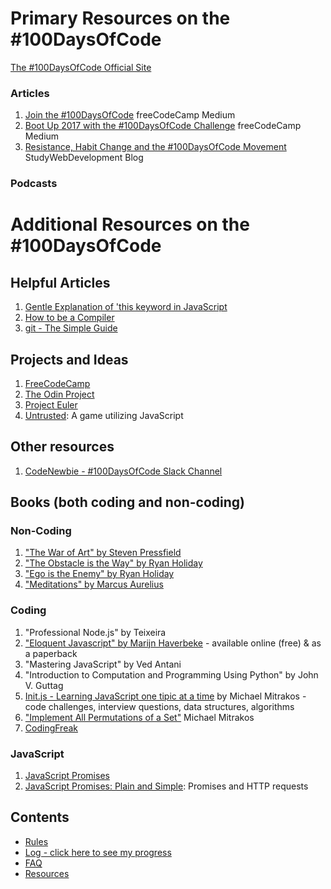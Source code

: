 # Primary Resources on the #100DaysOfCode

[The #100DaysOfCode Official Site](http://100daysofcode.com/)

### Articles
1. [Join the #100DaysOfCode](https://medium.freecodecamp.com/join-the-100daysofcode-556ddb4579e4) freeCodeCamp Medium
2. [Boot Up 2017 with the #100DaysOfCode Challenge](https://medium.freecodecamp.com/start-2017-with-the-100daysofcode-improved-and-updated-18ce604b237b) freeCodeCamp Medium 
3. [Resistance, Habit Change and the #100DaysOfCode Movement](https://studywebdevelopment.com/100-days-of-code.html) StudyWebDevelopment Blog

### Podcasts

# Additional Resources on the #100DaysOfCode

## Helpful Articles
1. [Gentle Explanation of 'this keyword in JavaScript](http://rainsoft.io/gentle-explanation-of-this-in-javascript/)
2. [How to be a Compiler](https://kosamari.com/presentation/jsconfcolombia-2016/#0)
3. [git - The Simple Guide](http://rogerdudler.github.io/git-guide/)

## Projects and Ideas
1. [FreeCodeCamp](https://www.freecodecamp.com)
2. [The Odin Project](http://www.theodinproject.com/)
3. [Project Euler](https://projecteuler.net)
4. [Untrusted](http://alexnisnevich.github.io/untrusted/): A game utilizing JavaScript

## Other resources
1. [CodeNewbie - #100DaysOfCode Slack Channel](https://codenewbie.typeform.com/to/uwsWlZ)

## Books (both coding and non-coding)

### Non-Coding
1. ["The War of Art" by Steven Pressfield](http://www.goodreads.com/book/show/1319.The_War_of_Art)
2. ["The Obstacle is the Way" by Ryan Holiday](http://www.goodreads.com/book/show/18668059-the-obstacle-is-the-way?ac=1&from_search=true)
3. ["Ego is the Enemy" by Ryan Holiday](http://www.goodreads.com/book/show/27036528-ego-is-the-enemy?from_search=true&search_version=service)
4. ["Meditations" by Marcus Aurelius](https://www.goodreads.com/book/show/662925.Meditations)

### Coding
1. "Professional Node.js" by Teixeira
2. ["Eloquent Javascript" by Marijn Haverbeke](http://eloquentjavascript.net/) - available online (free) & as a paperback
3. "Mastering JavaScript" by Ved Antani
4. "Introduction to Computation and Programming Using Python" by John V. Guttag
5. [Init.js - Learning JavaScript one tipic at a time](https://initjs.org) by Michael Mitrakos - code challenges, interview questions, data structures, algorithms
6. ["Implement All Permutations of a Set"](https://initjs.org/all-permutations-of-a-set-f1be174c79f8by) Michael Mitrakos 
7. [CodingFreak](http://codingfreak.blogspot.com/p/data-structures.html)

### JavaScript
1.  [JavaScript Promises](https://scotch.io/tutorials/javascript-promises-for-dummies)
2.  [JavaScript Promises: Plain and Simple](https://coligo.io/javascript-promises-plain-simple/): Promises and HTTP requests
## Contents
* [Rules](rules.md)
* [Log - click here to see my progress](log.md)
* [FAQ](FAQ.md)
* [Resources](resources.md)
